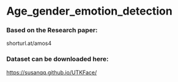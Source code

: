 # Age_gender_emotion_detection

### Based on the Research paper:
shorturl.at/amos4


### Dataset can be downloaded here:
https://susanqq.github.io/UTKFace/
